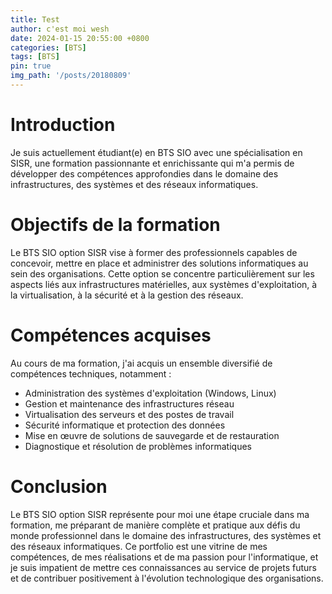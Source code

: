 ```yaml
---
title: Test
author: c'est moi wesh
date: 2024-01-15 20:55:00 +0800
categories: [BTS]
tags: [BTS]
pin: true
img_path: '/posts/20180809'
--- 
```

# Introduction

Je suis actuellement étudiant(e) en BTS SIO avec une spécialisation en SISR, une formation passionnante et enrichissante qui m'a permis de développer des compétences approfondies dans le domaine des infrastructures, des systèmes et des réseaux informatiques.


# Objectifs de la formation

Le BTS SIO option SISR vise à former des professionnels capables de concevoir, mettre en place et administrer des solutions informatiques au sein des organisations. Cette option se concentre particulièrement sur les aspects liés aux infrastructures matérielles, aux systèmes d'exploitation, à la virtualisation, à la sécurité et à la gestion des réseaux.

# Compétences acquises

Au cours de ma formation, j'ai acquis un ensemble diversifié de compétences techniques, notamment :

- Administration des systèmes d'exploitation (Windows, Linux)
- Gestion et maintenance des infrastructures réseau
- Virtualisation des serveurs et des postes de travail
- Sécurité informatique et protection des données
- Mise en œuvre de solutions de sauvegarde et de restauration
- Diagnostique et résolution de problèmes informatiques

# Conclusion

Le BTS SIO option SISR représente pour moi une étape cruciale dans ma formation, me préparant de manière complète et pratique aux défis du monde professionnel dans le domaine des infrastructures, des systèmes et des réseaux informatiques. Ce portfolio est une vitrine de mes compétences, de mes réalisations et de ma passion pour l'informatique, et je suis impatient de mettre ces connaissances au service de projets futurs et de contribuer positivement à l'évolution technologique des organisations.